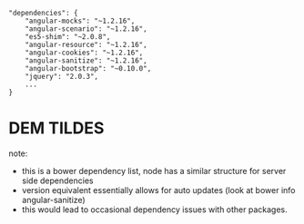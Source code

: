 
```
"dependencies": {
    "angular-mocks": "~1.2.16",
    "angular-scenario": "~1.2.16",
    "es5-shim": "~2.0.8",
    "angular-resource": "~1.2.16",
    "angular-cookies": "~1.2.16",
    "angular-sanitize": "~1.2.16",
    "angular-bootstrap": "~0.10.0",
    "jquery": "2.0.3",
    ...
}
```
# DEM TILDES

note:
- this is a bower dependency list, node has a similar structure for server side dependencies
- version equivalent essentially allows for auto updates (look at bower info angular-sanitize)
- this would lead to occasional dependency issues with other packages.
